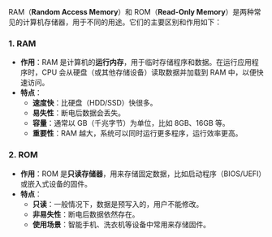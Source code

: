 RAM（**Random Access Memory**）和 ROM（**Read-Only Memory**）是两种常见的计算机存储器，用于不同的用途。它们的主要区别和作用如下：  

### 1. **RAM**  
- **作用**：RAM 是计算机的**运行内存**，用于临时存储程序和数据。在运行应用程序时，CPU 会从硬盘（或其他存储设备）读取数据并加载到 RAM 中，以便快速访问。  
- **特点**：  
  - **速度快**：比硬盘（HDD/SSD）快很多。
  - **易失性**：断电后数据会丢失。
  - **容量**：通常以 GB（千兆字节）为单位，比如 8GB、16GB 等。
  - **重要性**：RAM 越大，系统可以同时运行更多程序，运行效率更高。

### 2. **ROM**  
- **作用**：ROM 是**只读存储器**，用来存储固定数据，比如启动程序（BIOS/UEFI）或嵌入式设备的固件。
- **特点**：
  - **只读**：一般情况下，数据是预写入的，用户不能修改。
  - **非易失性**：断电后数据依然存在。
  - **使用场景**：智能手机、洗衣机等设备中常用来存储固件。  
